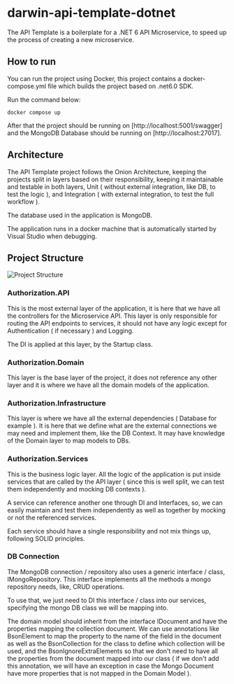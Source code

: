 # darwin-api-template-dotnet
The API Template is a boilerplate for a .NET 6 API Microservice, to speed up the process of creating a new microservice.

## How to run 

You can run the project using Docker, this project contains a docker-compose.yml file which builds the project based on .net6.0 SDK. 

Run the command below: 

```shell
docker compose up
```

After that the project should be running on [http://localhost:5001/swagger] and the MongoDB Database should be running on [http://localhost:27017].

## Architecture
The API Template project follows the Onion Architecture, keeping the projects split in layers based on their responsibility, keeping it maintainable and testable in both layers, Unit ( without external integration, like DB, to test the logic ), and Integration ( with external integration, to test the full workflow ).

The database used in the application is MongoDB.

The application runs in a docker machine that is automatically started by Visual Studio when debugging.

## Project Structure
![Project Structure](https://github.com/wiley/darwin-api-template-dotnet/blob/master/ProjectStructure.png)

### Authorization.API
This is the most external layer of the application, it is here that we have all the controllers for the Microservice API. This layer is only responsible for routing the API endpoints to services, it should not have any logic except for Authentication ( if necessary ) and Logging.

The DI is applied at this layer, by the Startup class.

### Authorization.Domain
This layer is the base layer of the project, it does not reference any other layer and it is where we have all the domain models of the application.

### Authorization.Infrastructure
This layer is where we have all the external dependencies ( Database for example ). It is here that we define what are the external connections we may need and implement them, like the DB Context. It may have knowledge of the Domain layer to map models to DBs.

### Authorization.Services
This is the business logic layer. All the logic of the application is put inside services that are called by the API layer ( since this is well split, we can test them independently and mocking DB contexts ).

A service can reference another one through DI and Interfaces, so, we can easily maintain and test them independently as well as together by mocking or not the referenced services.

Each service should have a single responsibility and not mix things up, following SOLID principles.




### DB Connection
The MongoDB connection / repository also uses a generic interface / class, IMongoRepository. This interface implements all the methods a mongo repository needs, like, CRUD operations.

To use that, we just need to DI this interface / class into our services, specifying the mongo DB class we will be mapping into.

The domain model should inherit from the interface IDocument and have the properties mapping the collection document. We can use annotations like BsonElement to map the property to the name of the field in the document as well as the BsonCollection for the class to define which collection will be used, and the BsonIgnoreExtraElements so that we don't need to have all the properties from the document mapped into our class ( if we don't add this annotation, we will have an exception in case the Mongo Document have more properties that is not mapped in the Domain Model ).

